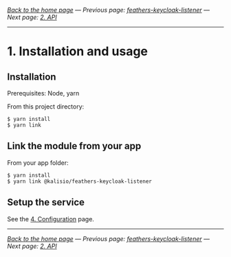 _[Back to the home page](../README.md)
— Previous page: [feathers-keycloak-listener](../README.md)
— Next page: [2. API](./API.md)_


---

# 1. Installation and usage







## Installation

Prerequisites: Node, yarn

From this project directory:

````
$ yarn install
$ yarn link
````

## Link the module from your app


From your app folder:

````
$ yarn install
$ yarn link @kalisio/feathers-keycloak-listener
````


## Setup the service

See the [4. Configuration](Configuration.md) page.


---

_[Back to the home page](../README.md)
— Previous page: [feathers-keycloak-listener](../README.md)
— Next page: [2. API](./API.md)_
